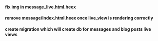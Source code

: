 <h4>fix img in message_live.html.heex</h4>
<h4>remove message/index.html.heex once live_view is rendering correctly</h4>
<h4>create migration which will create db for messages and blog posts live views</h4>
